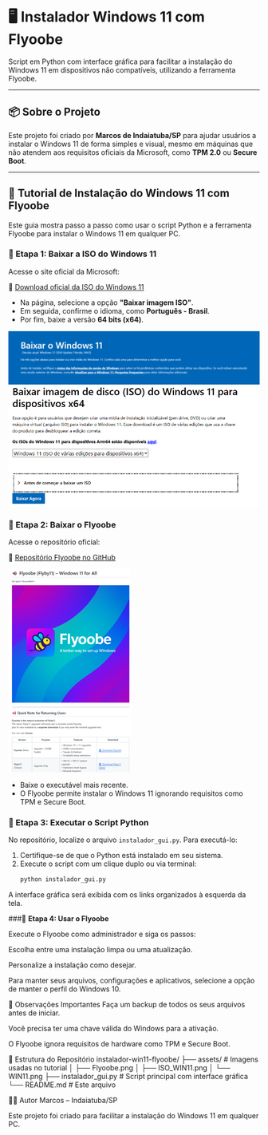 # 🖥️ Instalador Windows 11 com Flyoobe

Script em Python com interface gráfica para facilitar a instalação do Windows 11 em dispositivos não compatíveis, utilizando a ferramenta Flyoobe.

---

## 📦 Sobre o Projeto

Este projeto foi criado por **Marcos de Indaiatuba/SP** para ajudar usuários a instalar o Windows 11 de forma simples e visual, mesmo em máquinas que não atendem aos requisitos oficiais da Microsoft, como **TPM 2.0** ou **Secure Boot**.

---

## 🧭 Tutorial de Instalação do Windows 11 com Flyoobe

Este guia mostra passo a passo como usar o script Python e a ferramenta Flyoobe para instalar o Windows 11 em qualquer PC.

### 🔹 Etapa 1: Baixar a ISO do Windows 11

Acesse o site oficial da Microsoft:

🔗 [Download oficial da ISO do Windows 11](https://www.microsoft.com/pt-br/software-download/windows11)

- Na página, selecione a opção **"Baixar imagem ISO"**.
- Em seguida, confirme o idioma, como **Português - Brasil**.
- Por fim, baixe a versão **64 bits (x64)**.

![Primeira página do download do Windows 11](assets/WIN11.png)
![Página para selecionar a versão da ISO](assets/ISO_WIN11.png)

### 🔹 Etapa 2: Baixar o Flyoobe

Acesse o repositório oficial:

🔗 [Repositório Flyoobe no GitHub](https://github.com/builtbybel/Flyoobe)

![Página para selecionar a versão da ISO](assets/Flyoobe.png)
- Baixe o executável mais recente.
- O Flyoobe permite instalar o Windows 11 ignorando requisitos como TPM e Secure Boot.

### 🔹 Etapa 3: Executar o Script Python

No repositório, localize o arquivo `instalador_gui.py`. Para executá-lo:

1. Certifique-se de que o Python está instalado em seu sistema.
2. Execute o script com um clique duplo ou via terminal:
   ```bash
   python instalador_gui.py
A interface gráfica será exibida com os links organizados à esquerda da tela.

###🔹 **Etapa 4: Usar o Flyoobe**

Execute o Flyoobe como administrador e siga os passos:

Escolha entre uma instalação limpa ou uma atualização.

Personalize a instalação como desejar.

Para manter seus arquivos, configurações e aplicativos, selecione a opção de manter o perfil do Windows 10.

📌 Observações Importantes
Faça um backup de todos os seus arquivos antes de iniciar.

Você precisa ter uma chave válida do Windows para a ativação.

O Flyoobe ignora requisitos de hardware como TPM e Secure Boot.

📁 Estrutura do Repositório
instalador-win11-flyoobe/
├── assets/                  # Imagens usadas no tutorial
│   ├── Flyoobe.png
│   ├── ISO_WIN11.png
│   └── WIN11.png
├── instalador_gui.py        # Script principal com interface gráfica
└── README.md                # Este arquivo

👨‍💻 Autor
Marcos – Indaiatuba/SP

Este projeto foi criado para facilitar a instalação do Windows 11 em qualquer PC.
